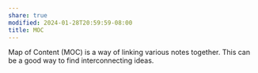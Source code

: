 ```yaml
---
share: true
modified: 2024-01-28T20:59:59-08:00
title: MOC
---
```


Map of Content (MOC) is a way of linking various notes together. This can be a good way to find interconnecting ideas.